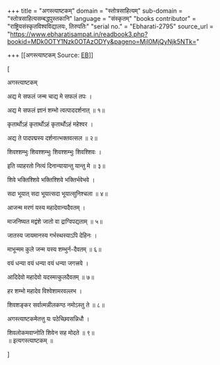 +++
title = "अगस्त्याष्टकम्"
domain = "स्तोत्रसाहित्यम्"
sub-domain = "स्तोत्रसाहित्यसम्बद्धपुस्तकानि"
language = "संस्कृतम्"
"books contributor" = "राष्ट्रियसंस्कृतविश्वविद्यालयः, तिरुपतिः"
"serial no." = "Ebharati-2795"
source_url = "https://www.ebharatisampat.in/readbook3.php?bookid=MDk0OTY1Nzk0OTAzODYy&pageno=MjI0MjQyNjk5NTk="

+++
[[अगस्त्याष्टकम्	Source: [EB](https://www.ebharatisampat.in/readbook3.php?bookid=MDk0OTY1Nzk0OTAzODYy&pageno=MjI0MjQyNjk5NTk=)]]

\[





अगस्त्याष्टकम्



अद्य मे सफलं जन्म चाद्य मे सफलं तपः ।

अद्य मे सफलं ज्ञानं शम्भो त्वत्पाददर्शनात् ॥ १॥

कृतार्थोऽहं कृतार्थोऽहं कृतार्थोऽहं महेश्वर ।

अद्य ते पादपद्मस्य दर्शनात्भक्तवत्सल ॥ २॥

शिवश्शम्भुः शिवश्शम्भुः शिवश्शम्भुः शिवश्शिवः ।

इति व्याहरतो नित्यं दिनान्यायान्तु यान्तु मे ॥ ३॥

शिवे भक्तिश्शिवे भक्तिश्शिवे भक्तिर्भवेभवे ।

सदा भूयात् सदा भूयात्सदा भूयात्सुनिश्चला ॥ ४॥

आजन्म मरणं यस्य महादेवान्यदैवतम् ।

माजनिष्यत मद्वंशे जातो वा द्राग्विपद्यताम् ॥ ५॥

जातस्य जायमानस्य गर्भस्थस्याऽपि देहिनः ।

माभून्मम कुले जन्म यस्य शम्भुर्न-दैवतम् ॥ ६॥

वयं धन्या वयं धन्या वयं धन्या जगत्त्रये ।

आदिदेवो महादेवो यदस्मत्कुलदैवतम् ॥ ७॥

हर शम्भो महादेव विश्वेशामरवल्लभ ।

शिवशङ्कर सर्वात्मन्नीलकण्ठ नमोऽस्तु ते ॥ ८॥

अगस्त्याष्टकमेतत्तु यः पठेच्छिवसन्निधौ ।

शिवलोकमवाप्नोति शिवेन सह मोदते ॥ ९॥  
॥ इत्यगस्त्याष्टकम् ॥




\]
